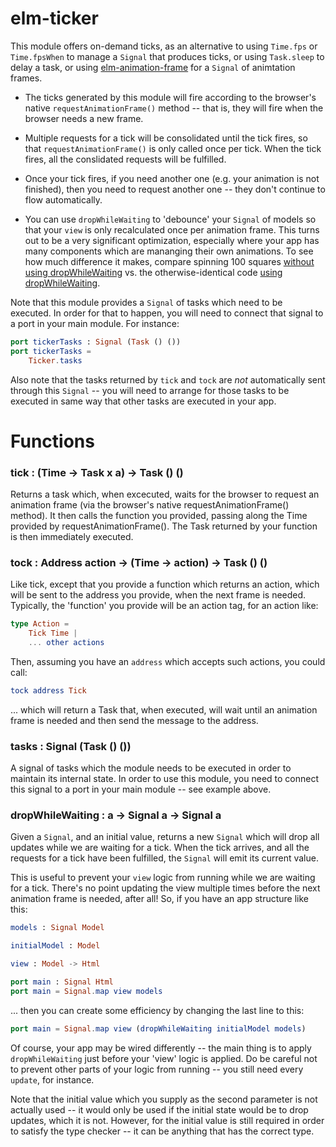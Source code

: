 # elm-ticker

This module offers on-demand ticks, as an alternative to using `Time.fps`
or `Time.fpsWhen` to manage a `Signal` that produces ticks, or using `Task.sleep`
to delay a task, or using
[elm-animation-frame](http://package.elm-lang.org/packages/jwmerrill/elm-animation-frame/latest)
for a `Signal` of animtation frames.

* The ticks generated by this module will fire according to the browser's
  native `requestAnimationFrame()` method -- that is, they will fire when the
  browser needs a new frame.

* Multiple requests for a tick will be consolidated until the tick fires,
  so that `requestAnimationFrame()` is only called once per tick. When the tick
  fires, all the conslidated requests will be fulfilled.

* Once your tick fires, if you need another one (e.g. your animation is not
  finished), then you need to request another one -- they don't continue to
  flow automatically.

* You can use `dropWhileWaiting` to 'debounce' your `Signal` of models so that your
  `view` is only recalculated once per animation frame. This turns out to be a
  very significant optimization, especially where your app has many components
  which are mananging their own animations.
  To see how much difference it makes, compare spinning 100 squares
  [without using dropWhileWaiting](https://rgrempel.github.io/elm-ticker/unoptimized.html)
  vs. the otherwise-identical code [using dropWhileWaiting](https://rgrempel.github.io/elm-ticker/optimized.html).
  

Note that this module provides a `Signal` of tasks which need to be executed. In
order for that to happen, you will need to connect that signal to a port in
your main module. For instance:

```elm
port tickerTasks : Signal (Task () ())
port tickerTasks =
    Ticker.tasks
```

Also note that the tasks returned by `tick` and `tock` are *not* automatically
sent through this `Signal` -- you will need to arrange for those tasks to be
executed in same way that other tasks are executed in your app.

# Functions

<h3>
tick : (Time -> Task x a) -> Task () ()
</h3>

Returns a task which, when excecuted, waits for the browser to request an
animation frame (via the browser's native requestAnimationFrame() method). It
then calls the function you provided, passing along the Time provided by 
requestAnimationFrame(). The Task returned by your function is then immediately
executed.

<h3>
tock : Address action -> (Time -> action) -> Task () ()
</h3>

Like tick, except that you provide a function which returns an action, which
will be sent to the address you provide, when the next frame is needed. Typically,
the 'function' you provide will be an action tag, for an action like:

```elm
type Action =
    Tick Time |
    ... other actions
```

Then, assuming you have an `address` which accepts such actions, you could call:

```elm
tock address Tick
```

... which will return a Task that, when executed, will wait until an animation
frame is needed and then send the message to the address.

<h3>
tasks : Signal (Task () ())
</h3>

A signal of tasks which the module needs to be executed in order to maintain
its internal state. In order to use this module, you need to connect this
signal to a port in your main module -- see example above.

<h3>
dropWhileWaiting : a -> Signal a -> Signal a
</h3>

Given a `Signal`, and an initial value, returns a new `Signal` which will
drop all updates while we are waiting for a tick. When the tick arrives, and
all the requests for a tick have been fulfilled, the `Signal` will emit its
current value.

This is useful to prevent your `view` logic from running while we are waiting
for a tick. There's no point updating the view multiple times before the next
animation frame is needed, after all! So, if you have an app structure like this:

```elm
models : Signal Model

initialModel : Model

view : Model -> Html

port main : Signal Html
port main = Signal.map view models
```

... then you can create some efficiency by changing the last line to this:

```elm
port main = Signal.map view (dropWhileWaiting initialModel models)
```

Of course, your app may be wired differently -- the main thing is to apply
`dropWhileWaiting` just before your 'view' logic is applied. Do be careful not
to prevent other parts of your logic from running -- you still need every
`update`, for instance.

Note that the initial value which you supply as the second parameter is not
actually used -- it would only be used if the initial state would be to drop
updates, which it is not. However, for the initial value is still required in
order to satisfy the type checker -- it can be anything that has the
correct type.
